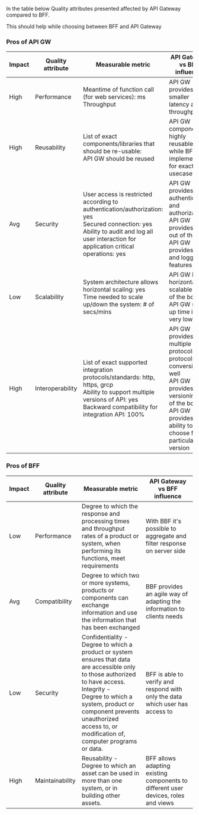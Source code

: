 In the table below Quality attributes presented affected by API Gateway compared to BFF.

This should help while choosing between BFF and API Gateway 

### Pros of API GW

| Impact 	| Quality attribute 	| Measurable metric                                                                                                                                                                             	| API Gateway vs BFF influence                                                                                                                                                         	 |
|--------	|-------------------	|-----------------------------------------------------------------------------------------------------------------------------------------------------------------------------------------------	|----------------------------------------------------------------------------------------------------------------------------------------------------------------------------------------|
| High   	| Performance       	| Meantime of function call (for web services): ms<br>Throughput                                                                                                                                	| API GW provides smaller latency and throughput                                                                                                                                    	    |
| High   	| Reusability       	| List of exact components/libraries that should be re-usable: <br>API GW should be reused                                                                                                      	| API GW component is highly reusable, <br>while BFF is implemented for exact usecase                                                                                                  	 |
| Avg    	| Security          	| User access is restricted according to authentication/authorization: yes<br>Secured connection: yes<br>Ability to audit and log all user interaction for application critical operations: yes 	| API GW provides authentication and authorization<br>API GW provides SSL out of the box<br>API GW provides audit and logging features                                                 	 |
| Low    	| Scalability       	| System architecture allows horizontal scaling: yes<br>Time needed to scale up/down the system: # of secs/mins                                                                                 	| API GW highly horizontally scalable out of the box<br>API GW start up time is very low                                                                                               	 |
| High   	| Interoperability  	| List of exact supported integration protocols/standards: http, https, grcp<br>Ability to support multiple versions of API: yes<br>Backward compatibility for integration API: 100%            	| API GW provides multiple protocols and protocols conversion as well<br>API GW provides API versioning out of the box<br>API GW provides ability to choose for particular API version 	 |

### Pros of BFF

| Impact 	| Quality attribute 	| Measurable metric                                                                                                                                                                                                                                                                     	| API Gateway vs BFF influence                                                       	|
|--------	|-------------------	|---------------------------------------------------------------------------------------------------------------------------------------------------------------------------------------------------------------------------------------------------------------------------------------	|------------------------------------------------------------------------------------	|
| Low    	| Performance       	| Degree to which the response and processing times and throughput rates of a product or system, when performing its functions, meet requirements                                                                                                                                       	| With BBF it's possible to aggregate and filter response on server side             	|
| Avg    	| Compatibility     	| Degree to which two or more systems, products or components can exchange information and use the information that has been exchanged                                                                                                                                                  	| BBF provides an agile way of adapting the information to clients needs             	|
| Low    	| Security          	| Confidentiality -<br> Degree to which a product or system ensures that data are accessible only to those authorized to have access.<br>Integrity -<br> Degree to which a system, product or component prevents unauthorized access to, or modification of, computer programs or data. 	| BFF is able to verify and respond with only the data which user has access to      	|
| High   	| Maintainability   	| Reusability -<br> Degree to which an asset can be used in more than one system, or in building other assets.                                                                                                                                                                          	| BFF allows adapting existing components to different user devices, roles and views 	|

